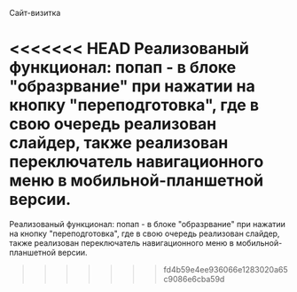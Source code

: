 Сайт-визитка

<<<<<<< HEAD
Реализованый функционал: попап - в блоке "образрвание" при нажатии на кнопку "переподготовка", где в свою очередь реализован слайдер, также реализован переключатель навигационного меню в мобильной-планшетной версии.
=======
Реализованый функционал: попап - в блоке "образрвание" при нажатии на кнопку "переподготовка", где в свою очередь реализован слайдер, также реализован переключатель навигационного меню в мобильной-планшетной версии.
>>>>>>> fd4b59e4ee936066e1283020a65c9086e6cba59d
